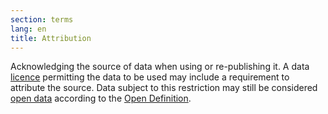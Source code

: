```yaml
---
section: terms
lang: en
title: Attribution 
---
```

Acknowledging the source of data when using or re-publishing it. A data [licence](../licence/) permitting the data to be used may include a requirement to attribute the source. Data subject to this restriction may still be considered [open data](../open-data/) according to the [Open Definition](../open-definition/).
